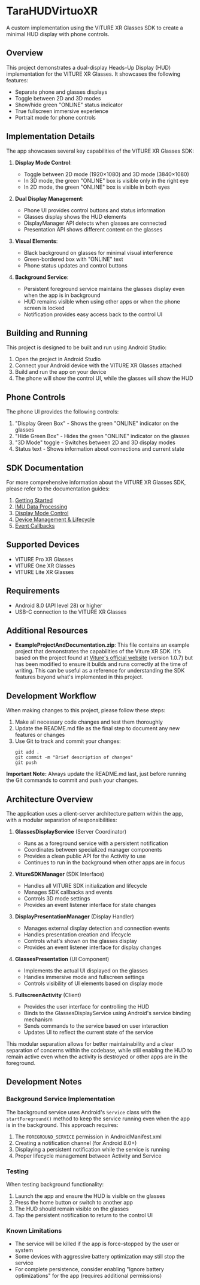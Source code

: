 # TaraHUDVirtuoXR

A custom implementation using the VITURE XR Glasses SDK to create a minimal HUD display with phone controls.

## Overview

This project demonstrates a dual-display Heads-Up Display (HUD) implementation for the VITURE XR Glasses. It showcases the following features:

- Separate phone and glasses displays
- Toggle between 2D and 3D modes
- Show/hide green "ONLINE" status indicator
- True fullscreen immersive experience
- Portrait mode for phone controls

## Implementation Details

The app showcases several key capabilities of the VITURE XR Glasses SDK:

1. **Display Mode Control**: 
   - Toggle between 2D mode (1920×1080) and 3D mode (3840×1080)
   - In 3D mode, the green "ONLINE" box is visible only in the right eye
   - In 2D mode, the green "ONLINE" box is visible in both eyes

2. **Dual Display Management**:
   - Phone UI provides control buttons and status information
   - Glasses display shows the HUD elements
   - DisplayManager API detects when glasses are connected
   - Presentation API shows different content on the glasses

3. **Visual Elements**:
   - Black background on glasses for minimal visual interference
   - Green-bordered box with "ONLINE" text
   - Phone status updates and control buttons

4. **Background Service**:
   - Persistent foreground service maintains the glasses display even when the app is in background
   - HUD remains visible when using other apps or when the phone screen is locked
   - Notification provides easy access back to the control UI

## Building and Running

This project is designed to be built and run using Android Studio:

1. Open the project in Android Studio
2. Connect your Android device with the VITURE XR Glasses attached
3. Build and run the app on your device
4. The phone will show the control UI, while the glasses will show the HUD

## Phone Controls

The phone UI provides the following controls:

1. "Display Green Box" - Shows the green "ONLINE" indicator on the glasses
2. "Hide Green Box" - Hides the green "ONLINE" indicator on the glasses
3. "3D Mode" toggle - Switches between 2D and 3D display modes
4. Status text - Shows information about connections and current state

## SDK Documentation

For more comprehensive information about the VITURE XR Glasses SDK, please refer to the documentation guides:

1. [Getting Started](Documentation/getting-started.md)
2. [IMU Data Processing](Documentation/feature-imu-data-processing.md)
3. [Display Mode Control](Documentation/feature-display-mode-control.md)
4. [Device Management & Lifecycle](Documentation/feature-device-management.md)
5. [Event Callbacks](Documentation/feature-event-callbacks.md)

## Supported Devices

- VITURE Pro XR Glasses
- VITURE One XR Glasses
- VITURE Lite XR Glasses

## Requirements

- Android 8.0 (API level 28) or higher
- USB-C connection to the VITURE XR Glasses

## Additional Resources

- **ExampleProjectAndDocumentation.zip**: This file contains an example project that demonstrates the capabilities of the Viture XR SDK. It's based on the project found at [Viture's official website](https://first.viture.com/developer/viture-sdk-for-android) (version 1.0.7) but has been modified to ensure it builds and runs correctly at the time of writing. This can be useful as a reference for understanding the SDK features beyond what's implemented in this project.

## Development Workflow

When making changes to this project, please follow these steps:

1. Make all necessary code changes and test them thoroughly
2. Update the README.md file as the final step to document any new features or changes
3. Use Git to track and commit your changes:
   ```
   git add .
   git commit -m "Brief description of changes"
   git push
   ```

**Important Note:** Always update the README.md last, just before running the Git commands to commit and push your changes.

## Architecture Overview

The application uses a client-server architecture pattern within the app, with a modular separation of responsibilities:

1. **GlassesDisplayService** (Server Coordinator)
   - Runs as a foreground service with a persistent notification
   - Coordinates between specialized manager components
   - Provides a clean public API for the Activity to use
   - Continues to run in the background when other apps are in focus

2. **VitureSDKManager** (SDK Interface)
   - Handles all VITURE SDK initialization and lifecycle
   - Manages SDK callbacks and events
   - Controls 3D mode settings
   - Provides an event listener interface for state changes

3. **DisplayPresentationManager** (Display Handler)
   - Manages external display detection and connection events
   - Handles presentation creation and lifecycle
   - Controls what's shown on the glasses display
   - Provides an event listener interface for display changes

4. **GlassesPresentation** (UI Component)
   - Implements the actual UI displayed on the glasses
   - Handles immersive mode and fullscreen settings
   - Controls visibility of UI elements based on display mode

5. **FullscreenActivity** (Client)
   - Provides the user interface for controlling the HUD
   - Binds to the GlassesDisplayService using Android's service binding mechanism
   - Sends commands to the service based on user interaction
   - Updates UI to reflect the current state of the service

This modular separation allows for better maintainability and a clear separation of concerns within the codebase, while still enabling the HUD to remain active even when the activity is destroyed or other apps are in the foreground.

## Development Notes

### Background Service Implementation
The background service uses Android's `Service` class with the `startForeground()` method to keep the service running even when the app is in the background. This approach requires:

1. The `FOREGROUND_SERVICE` permission in AndroidManifest.xml
2. Creating a notification channel (for Android 8.0+)
3. Displaying a persistent notification while the service is running
4. Proper lifecycle management between Activity and Service

### Testing
When testing background functionality:
1. Launch the app and ensure the HUD is visible on the glasses
2. Press the home button or switch to another app
3. The HUD should remain visible on the glasses
4. Tap the persistent notification to return to the control UI

### Known Limitations
- The service will be killed if the app is force-stopped by the user or system
- Some devices with aggressive battery optimization may still stop the service
- For complete persistence, consider enabling "Ignore battery optimizations" for the app (requires additional permissions)

